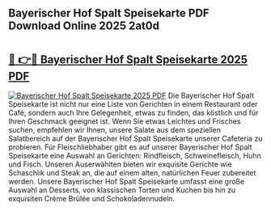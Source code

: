 ## Bayerischer Hof Spalt Speisekarte PDF Download Online 2025 2at0d

# <h2><a href="http://gc99etf.nevu.top/?p=Bayerischer+Hof+Spalt+Speisekarte">🔗 👉🔴 Bayerischer Hof Spalt Speisekarte 2025 PDF</a></h2>

[![Bayerischer Hof Spalt Speisekarte 2025 PDF](https://i.imgur.com/dBaPXMq.png)](http://gc99etf.nevu.top/?p=Bayerischer+Hof+Spalt+Speisekarte)
Die Bayerischer Hof Spalt Speisekarte ist nicht nur eine Liste von Gerichten in einem Restaurant oder Café, sondern auch Ihre Gelegenheit, etwas zu finden, das köstlich und für Ihren Geschmack geeignet ist. Wenn Sie etwas Leichtes und Frisches suchen, empfehlen wir Ihnen, unsere Salate aus dem speziellen Salatbereich auf der Bayerischer Hof Spalt Speisekarte unserer Cafeteria zu probieren. Für Fleischliebhaber gibt es auf unserer Bayerischer Hof Spalt Speisekarte eine Auswahl an Gerichten: Rindfleisch, Schweinefleisch, Huhn und Fisch. Unseren Auserwählten bieten wir exquisite Gerichte wie Schaschlik und Steak an, die auf einem alten, natürlichen Feuer zubereitet werden. Unsere Bayerischer Hof Spalt Speisekarte umfasst eine große Auswahl an Desserts, von klassischen Torten und Kuchen bis hin zu exquisiten Crème Brûlée und Schokoladennudeln.
